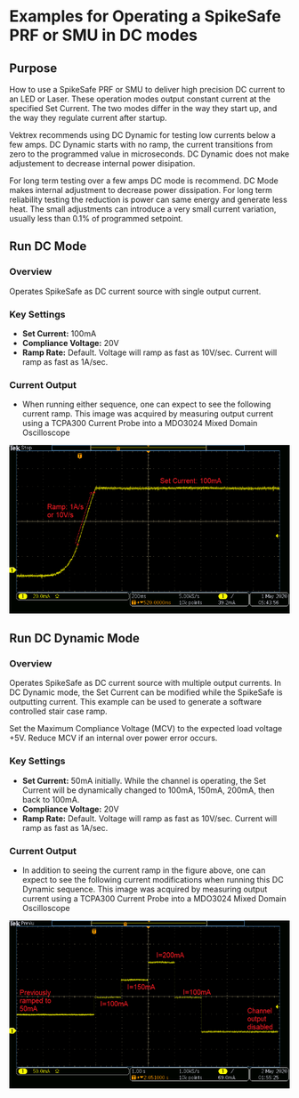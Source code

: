 # Examples for Operating a SpikeSafe PRF or SMU in DC modes

## **Purpose**
How to use a SpikeSafe PRF or SMU to deliver high precision DC current to an LED or Laser.  These operation modes output constant current at the specified Set Current. The two modes differ in the way they start up, and the way they regulate current after startup.

Vektrex recommends using DC Dynamic for testing low currents below a few amps.  DC Dynamic starts with no ramp, the current transitions from zero to the programmed value in microseconds. DC Dynamic does not make adjustement to decrease internal power disipation.

For long term testing over a few amps DC mode is recommend.  DC Mode makes internal adjustment to decrease power dissipation.  For long term reliability testing the reduction is power can same energy and generate less heat.  The small adjustments can introduce a very small current variation, usually less than 0.1% of programmed setpoint.

## **Run DC Mode**

### Overview 
Operates SpikeSafe as DC current source with single output current.

### Key Settings 
- **Set Current:** 100mA
- **Compliance Voltage:** 20V
- **Ramp Rate:** Default. Voltage will ramp as fast as 10V/sec. Current will ramp as fast as 1A/sec.

### Current Output
- When running either sequence, one can expect to see the following current ramp. This image was acquired by measuring output current using a TCPA300 Current Probe into a MDO3024 Mixed Domain Oscilloscope

![](DC_Ramp.png)



## **Run DC Dynamic Mode**

### Overview
Operates SpikeSafe as DC current source with multiple output currents. In DC Dynamic mode, the Set Current can be modified while the SpikeSafe is outputting current.  This example can be used to generate a software controlled stair case ramp.

Set the Maximum Compliance Voltage (MCV) to the expected load voltage +5V. Reduce MCV if an internal over power error occurs. 

### Key Settings
- **Set Current:** 50mA initially. While the channel is operating, the Set Current will be dynamically changed to 100mA, 150mA, 200mA, then back to 100mA.
- **Compliance Voltage:** 20V
- **Ramp Rate:** Default. Voltage will ramp as fast as 10V/sec. Current will ramp as fast as 1A/sec.

### Current Output
- In addition to seeing the current ramp in the figure above, one can expect to see the following current modifications when running this DC Dynamic sequence. This image was acquired by measuring output current using a TCPA300 Current Probe into a MDO3024 Mixed Domain Oscilloscope

![](DC_Dynamic_Current_Changes.png)
